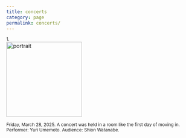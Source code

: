 ```yaml
---
title: concerts
category: page
permalink: concerts/
---
```

<small>1.</small>  
<img src="https://www.yuriumemoto.com/pics/20250822.jpeg" alt="portrait" width="200">  

<small>Friday, March 28, 2025. A concert was held in a room like the first day of moving in.</small>  
<small>Performer: Yuri Umemoto. Audience: Shion Watanabe.</small>  
